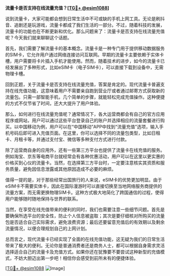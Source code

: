 **流量卡是否支持在线流量充值？[[TG💪+ @esim1088](https://t.me/s/esim1088)]**

说到流量卡，大家可能都会想到日常生活中不可或缺的手机上网工具。无论是刷抖音、追剧还是玩游戏，流量卡都成了我们生活的一部分。不过，随着科技的发展，流量卡的功能也在不断更新和优化。那么问题来了：流量卡是否支持在线流量充值呢？今天我们就来聊聊这个话题。

首先，我们需要了解流量卡的基本概念。流量卡是一种专门用于提供移动数据服务的SIM卡，它允许用户通过网络连接访问互联网。早期的流量卡主要依赖于实体卡槽，用户需要将卡片插入手机才能使用。然而，随着技术的进步，如今的流量卡已经发展出了多种形式，比如eSIM卡（电子SIM卡），可以直接下载到设备中，无需物理卡槽。

回到正题，关于流量卡是否支持在线流量充值，答案是肯定的。现代流量卡普遍支持在线充值功能，这意味着用户不需要亲自跑到营业厅或者通过邮寄方式获取新的流量包。只需一部智能手机，几个简单的步骤，就能轻松完成充值操作。这种便捷的方式不仅节省了时间，还大大提升了用户体验。

那么，如何进行在线流量充值呢？通常情况下，各大运营商都会有自己的官方应用程序或网站，用户可以通过这些平台登录自己的账户并选择相应的流量套餐进行购买。以中国移动为例，用户可以在“中国移动”APP中找到“流量充值”选项，输入手机号码后即可进入充值页面。在这里，你可以选择不同的流量包类型，比如日租卡、月租卡等，并通过支付宝、微信等多种支付方式进行付款。

除了运营商自身的应用外，还有一些第三方平台也提供了流量卡在线充值的服务。例如淘宝、京东等电商平台就经常会有各种优惠活动，用户可以在这里以更实惠的价格买到心仪的流量卡。当然，在选择第三方平台时，一定要注意核实其资质和服务质量，避免因信息泄露或其他原因造成不必要的麻烦。

值得一提的是，对于那些经常出国旅行的人来说，eSIM卡的优势更加明显。由于eSIM卡不需要实体卡，因此在国际漫游时可以直接切换至当地网络服务商提供的流量方案，而无需更换物理SIM卡。这种方式极大地简化了跨国通信的过程，使得用户能够随时随地保持与世界的联系。

当然，在享受在线充值带来的便利的同时，我们也需要注意一些细节问题。首先是要确保所选平台的安全性，防止个人信息被盗取；其次是要仔细核对所购买的流量包是否适合自己实际需求，避免浪费资源；最后还要留意充值后的有效期以及剩余流量情况，以便合理规划自己的上网计划。

总而言之，现代流量卡已经实现了全面的在线充值功能，这无疑为我们的日常生活带来了极大的便利。无论你是普通消费者还是商务人士，都可以根据自身需求灵活选择适合自己的流量卡及充值方式。如果你还在犹豫要不要尝试这种新型的充值模式，不妨大胆迈出第一步吧！相信你会感受到前所未有的便捷体验。

[[TG💪+ @esim1088](https://t.me/s/esim1088) ![Image](https://i.postimg.cc/4NQfJmqS/Snipaste-2025-05-13-00-14-12.png)]